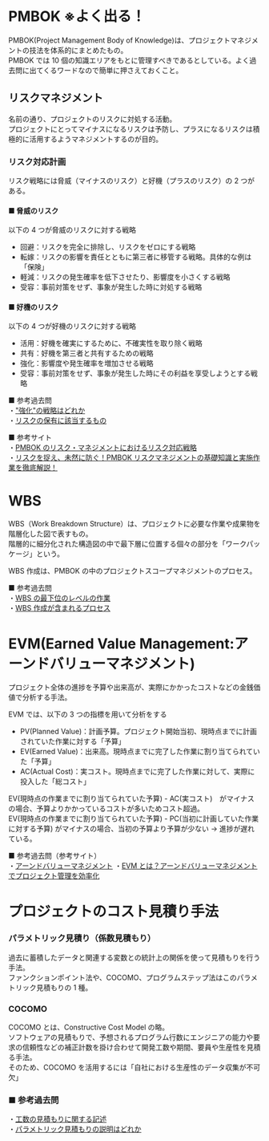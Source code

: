 # PMBOK ※よく出る！

PMBOK(Project Management Body of Knowledge)は、プロジェクトマネジメントの技法を体系的にまとめたもの。  
PMBOK では 10 個の知識エリアをもとに管理すべきであるとしている。よく過去問に出てくるワードなので簡単に押さえておくこと。

## リスクマネジメント

名前の通り、プロジェクトのリスクに対処する活動。  
プロジェクトにとってマイナスになるリスクは予防し、プラスになるリスクは積極的に活用するようマネジメントするのが目的。

### リスク対応計画

リスク戦略には脅威（マイナスのリスク）と好機（プラスのリスク）の 2 つがある。

#### ■ 脅威のリスク

以下の 4 つが脅威のリスクに対する戦略

- 回避：リスクを完全に排除し、リスクをゼロにする戦略
- 転嫁：リスクの影響を責任とともに第三者に移管する戦略。具体的な例は「保険」
- 軽減：リスクの発生確率を低下させたり、影響度を小さくする戦略
- 受容：事前対策をせず、事象が発生した時に対処する戦略

#### ■ 好機のリスク

以下の 4 つが好機のリスクに対する戦略

- 活用：好機を確実にするために、不確実性を取り除く戦略
- 共有：好機を第三者と共有するための戦略
- 強化：影響度や発生確率を増加させる戦略
- 受容：事前対策をせず、事象が発生した時にその利益を享受しようとする戦略

■ 参考過去問  
・["強化"の戦略はどれか](https://www.ap-siken.com/kakomon/03_haru/q54.html)  
・[リスクの保有に該当するもの](https://www.ap-siken.com/kakomon/21_haru/q60.html)

■ 参考サイト  
・[PMBOK のリスク・マネジメントにおけるリスク対応戦略](https://ssaits.jp/promapedia/concepts/risk-response-strategies.html)  
・[リスクを捉え、未然に防ぐ！PMBOK リスクマネジメントの基礎知識と実施作業を徹底解説！](https://www.crowdlog.jp/blog/110669/)

# WBS

WBS（Work Breakdown Structure）は、プロジェクトに必要な作業や成果物を階層化した図で表すもの。  
階層的に細分化された構造図の中で最下層に位置する個々の部分を「ワークパッケージ」という。

WBS 作成は、PMBOK の中のプロジェクトスコープマネジメントのプロセス。

■ 参考過去問  
・[WBS の最下位のレベルの作業](https://www.ap-siken.com/kakomon/06_aki/q52.html)  
・[WBS 作成が含まれるプロセス](https://www.ap-siken.com/kakomon/27_aki/q51.html)

# EVM(Earned Value Management:アーンドバリューマネジメント)

プロジェクト全体の進捗を予算や出来高が、実際にかかったコストなどの金銭価値で分析する手法。

EVM では、以下の 3 つの指標を用いて分析をする

- PV(Planned Value)：計画予算。プロジェクト開始当初、現時点までに計画されていた作業に対する「予算」
- EV(Earned Value)：出来高。現時点までに完了した作業に割り当てられていた「予算」
- AC(Actual Cost)：実コスト。現時点までに完了した作業に対して、実際に投入した「総コスト」

EV(現時点の作業までに割り当てられていた予算) - AC(実コスト)　がマイナスの場合、予算よりかかっているコストが多いためコスト超過。  
EV(現時点の作業までに割り当てられていた予算) - PC(当初に計画していた作業に対する予算) がマイナスの場合、当初の予算より予算が少ない → 進捗が遅れている。

■ 参考過去問（参考サイト）  
・[アーンドバリューマネジメント](https://www.ap-siken.com/kakomon/04_haru/q51.html)
・[EVM とは？アーンドバリューマネジメントでプロジェクト管理を効率化](https://it-trend.jp/project_management/article/33-0019)

# プロジェクトのコスト見積り手法

### パラメトリック見積り（係数見積もり）

過去に蓄積したデータと関連する変数との統計上の関係を使って見積もりを行う手法。  
ファンクションポイント法や、COCOMO、プログラムステップ法はこのパラメトリック見積もりの 1 種。

### COCOMO

COCOMO とは、Constructive Cost Model の略。  
ソフトウェアの見積もりで、予想されるプログラム行数にエンジニアの能力や要求の信頼性などの補正計数を掛け合わせて開発工数や期間、要員や生産性を見積る手法。  
そのため、COCOMO を活用するには「自社における生産性のデータ収集が不可欠」

### ■ 参考過去問

・[工数の見積もりに関する記述](https://www.ap-siken.com/kakomon/28_haru/q54.html)  
・[パラメトリック見積もりの説明はどれか](https://www.ap-siken.com/kakomon/30_haru/q52.html)
